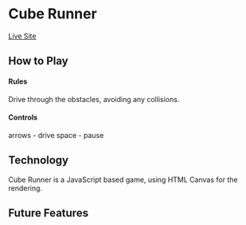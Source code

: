 # Cube Runner
[Live Site](https://joe-p-thomas.github.io/cube_runner/)

## How to Play
#### Rules
  Drive through the obstacles, avoiding any collisions.
#### Controls
  arrows - drive
  space - pause


## Technology
  Cube Runner is a JavaScript based game, using HTML Canvas for the rendering.

## Future Features
  
